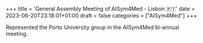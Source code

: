 +++
title = 'General Assembly Meeting of AISym4Med - Lisbon 🇵🇹'
date = 2023-06-20T23:18:01+01:00
draft = false
categories = ["AISym4Med"]
+++

Represented the Porto University group in the AISym4Med bi-annual meeting.